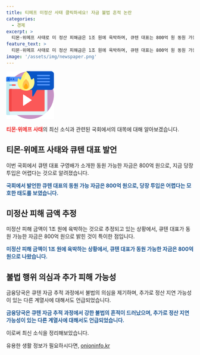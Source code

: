 ```yaml
---
title: 티메프 미정산 사태 클릭하세요! 자금 불법 흔적 논란
categories:
  - 경제
excerpt: >
  티몬·위메프 사태로 미 정산 피해금은 1조 원에 육박하며, 큐텐 대표는 800억 원 동원 가능하다고 발언. 정산지연은 다른 쇼핑몰로 번지며, 금융당국은 불법 흔적 발견해 수사 의뢰했다. 법원은 자산·채권 동결하고 상당 자금 조사 예정.
feature_text: >
  티몬·위메프 사태로 미 정산 피해금은 1조 원에 육박하며, 큐텐 대표는 800억 원 동원 가능하다고 발언. 정산지연은 다른 쇼핑몰로 번지며, 금융당국은 불법 흔적 발견해 수사 의뢰했다. 법원은 자산·채권 동결하고 상당 자금 조사 예정.
image: '/assets/img/newspaper.png'
---
```


<p><img src="/assets/img/news.png" alt="rentncar 속보" /></p>

<p><b><span style="color: #ee2323;">티몬·위메프 사태</span></b>의 최신 소식과 관련된 국회에서의 대목에 대해 알아보겠습니다.</p>

<h2 data-ke-size="size26">티몬·위메프 사태와 큐텐 대표 발언</h2>

<p>이번 국회에서 큐텐 대표 구영배가 소개한 동원 가능한 자금은 800억 원으로, 지금 당장 투입은 어렵다는 것으로 알려졌습니다.</p>

<p data-ke-size="size16"><b><span style="color: #1a5490;">국회에서 발언한 큐텐 대표의 동원 가능 자금은 800억 원으로, 당장 투입은 어렵다는 모호한 태도를 보였습니다.</span></b></p>

<h2 data-ke-size="size26">미정산 피해 금액 추정</h2>

<p>미정산 피해 금액이 1조 원에 육박하는 것으로 추정되고 있는 상황에서, 큐텐 대표가 동원 가능한 자금은 800억 원으로 밝힌 것이 특이한 점입니다.</p>

<p data-ke-size="size16"><b><span style="color: #1a5490;">미정산 피해 금액이 1조 원에 육박하는 상황에서, 큐텐 대표가 동원 가능한 자금은 800억 원으로 나왔습니다.</span></b></p>

<h2 data-ke-size="size26">불법 행위 의심과 추가 피해 가능성</h2>

<p>금융당국은 큐텐 자금 추적 과정에서 불법의 의심을 제기하며, 추가로 정산 지연 가능성이 있는 다른 계열사에 대해서도 언급되었습니다.</p>

<p data-ke-size="size16"><b><span style="color: #1a5490;">금융당국은 큐텐 자금 추적 과정에서 강한 불법의 흔적이 드러났으며, 추가로 정산 지연 가능성이 있는 다른 계열사에 대해서도 언급되었습니다.</span></b></p>

<p>이로써 최신 소식을 정리해보았습니다.</p>
유용한 생활 정보가 필요하시다면, <a href="https://onioninfo.kr" rel="dofollow">onioninfo.kr</a>



